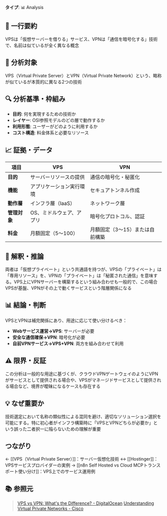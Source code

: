 **タイプ**: 📊 Analysis

## 📝 一行要約
VPSは「仮想サーバーを借りる」サービス、VPNは「通信を暗号化する」技術で、名前は似ているが全く異なる概念

## 🎯 分析対象
VPS（Virtual Private Server）とVPN（Virtual Private Network）という、略称が似ているが本質的に異なる2つの技術

## 🔍 分析基準・枠組み
- **目的**: 何を実現するための技術か
- **レイヤー**: OSI参照モデルのどの層で動作するか
- **利用形態**: ユーザーがどのように利用するか
- **コスト構造**: 料金体系と必要なリソース

## 📈 証拠・データ
| 項目 | VPS | VPN |
|------|-----|-----|
| **目的** | サーバーリソースの提供 | 通信の暗号化・秘匿化 |
| **機能** | アプリケーション実行環境 | セキュアトンネル作成 |
| **動作層** | インフラ層（IaaS） | ネットワーク層 |
| **管理対象** | OS、ミドルウェア、アプリ | 暗号化プロトコル、認証 |
| **料金** | 月額固定（$5〜$100） | 月額固定（$3〜$15）または自前構築 |

## 🧠 解釈・推論
両者は「仮想プライベート」という共通語を持つが、VPSの「プライベート」は「専用リソース」を、VPNの「プライベート」は「秘匿された通信」を意味する。VPS上にVPNサーバーを構築するという組み合わせも一般的で、この場合VPSが基盤、VPNがその上で動くサービスという階層関係になる

## 📊 結論・判断
VPSとVPNは補完関係にあり、用途に応じて使い分けるべき：
- **Webサービス運営→VPS**: サーバーが必要
- **安全な通信確保→VPN**: 暗号化が必要
- **自前VPNサービス→VPS+VPN**: 両方を組み合わせて利用

## ⚠️ 限界・反証
この分析は一般的な用途に基づくが、クラウドVPNゲートウェイのようにVPNがサービスとして提供される場合や、VPSがマネージドサービスとして提供される場合など、境界が曖昧になるケースも存在する

## 💡 なぜ重要か
技術選定において名称の類似性による混同を避け、適切なソリューション選択を可能にする。特に初心者がインフラ構築時に「VPSとVPNどちらが必要か」という誤った二者択一に陥らないための理解が重要

## つながり
← [[VPS（Virtual Private Server）]]：サーバー仮想化技術
↔ [[Hostinger]]：VPSサービスプロバイダーの実例
→ [[n8n Self Hosted vs Cloud MCPトランスポート使い分け]]：VPS上でのサービス運用例

## 📚 参照元
> [VPS vs VPN: What's the Difference? - DigitalOcean](https://www.digitalocean.com/community/tutorials/vps-vs-vpn)
> [Understanding Virtual Private Networks - Cisco](https://www.cisco.com/c/en/us/products/security/vpn-endpoint-security-clients/what-is-vpn.html)